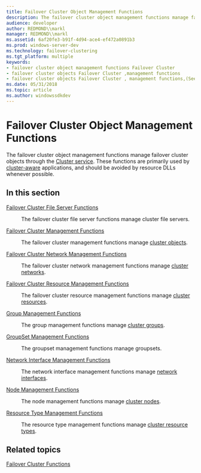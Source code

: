 ```yaml
---
title: Failover Cluster Object Management Functions
description: The failover cluster object management functions manage failover cluster objects through the Cluster service. These functions are primarily used by cluster-aware applications, and should be avoided by resource DLLs whenever possible.
audience: developer
author: REDMOND\\markl
manager: REDMOND\\markl
ms.assetid: 6af20fe3-b91f-4d94-ace4-ef472a0891b3
ms.prod: windows-server-dev
ms.technology: failover-clustering
ms.tgt_platform: multiple
keywords:
- failover cluster object management functions Failover Cluster
- failover cluster objects Failover Cluster ,management functions
- failover cluster objects Failover Cluster , management functions,(See failover cluster object management functions Failover Cluster )
ms.date: 05/31/2018
ms.topic: article
ms.author: windowssdkdev
---
```


# Failover Cluster Object Management Functions

The failover cluster object management functions manage failover cluster objects through the [Cluster service](cluster-service.md). These functions are primarily used by [cluster-aware](cluster-aware-applications.md) applications, and should be avoided by resource DLLs whenever possible.

## In this section

<dl> <dt>

[Failover Cluster File Server Functions](failover-cluster-file-server-functions.md)
</dt> <dd>

The failover cluster file server functions manage cluster file servers.

</dd> <dt>

[Failover Cluster Management Functions](cluster-management-functions.md)
</dt> <dd>

The failover cluster management functions manage [cluster objects](cluster-objects.md).

</dd> <dt>

[Failover Cluster Network Management Functions](network-management-functions.md)
</dt> <dd>

The failover cluster network management functions manage [cluster networks](networks.md).

</dd> <dt>

[Failover Cluster Resource Management Functions](resource-management-functions.md)
</dt> <dd>

The failover cluster resource management functions manage [cluster resources](resources.md).

</dd> <dt>

[Group Management Functions](group-management-functions.md)
</dt> <dd>

The group management functions manage [cluster groups](groups.md).

</dd> <dt>

[GroupSet Management Functions](collection-management-functions.md)
</dt> <dd>

The groupset management functions manage groupsets.

</dd> <dt>

[Network Interface Management Functions](network-interface-management-functions.md)
</dt> <dd>

The network interface management functions manage [network interfaces](network-interfaces.md).

</dd> <dt>

[Node Management Functions](node-management-functions.md)
</dt> <dd>

The node management functions manage [cluster nodes](nodes.md).

</dd> <dt>

[Resource Type Management Functions](resource-type-management-functions.md)
</dt> <dd>

The resource type management functions manage [cluster resource types](resource-types.md).

</dd> </dl>

## Related topics

<dl> <dt>

[Failover Cluster Functions](failover-cluster-functions.md)
</dt> </dl>

 

 




